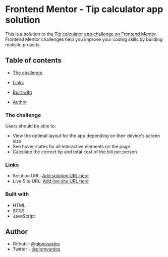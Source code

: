# Frontend Mentor - Tip calculator app solution

This is a solution to the [Tip calculator app challenge on Frontend Mentor](https://www.frontendmentor.io/challenges/tip-calculator-app-ugJNGbJUX). Frontend Mentor challenges help you improve your coding skills by building realistic projects.

## Table of contents

- [The challenge](#the-challenge)
- [Links](#links)

- [Built with](#built-with)
- [Author](#author)

### The challenge

Users should be able to:

- View the optimal layout for the app depending on their device's screen size
- See hover states for all interactive elements on the page
- Calculate the correct tip and total cost of the bill per person

### Links

- Solution URL: [Add solution URL here](https://tip-calculator-2021.netlify.app/)
- Live Site URL: [Add live site URL here](https://tip-calculator-2021.netlify.app/)

### Built with

- HTML
- SCSS
- JavaScript

## Author

- Github - [@glomvardos](https://github.com/glomvardos)
- Twitter - [@glomvardos](https://twitter.com/glomvardos)
